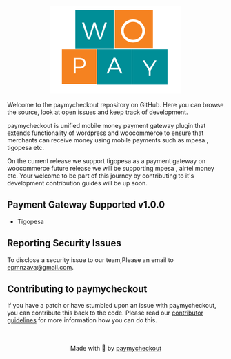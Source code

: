 

<p align="center"><a href="https://github.com/dbrax/paymycheckout"><img src="https://github.com/dbrax/paymycheckout/blob/main/assets/paymycheckout.png" alt="paymycheckout"></a></p>



Welcome to the paymycheckout repository on GitHub. Here you can browse the source, look at open issues and keep track of development. 

paymycheckout is unified mobile money payment gateway plugin that extends functionality of wordpress and  woocommerce to ensure that merchants can receive money using mobile payments such as mpesa , tigopesa etc.

On the current release we support tigopesa as a payment gateway on woocommerce future release we will be supporting mpesa , airtel money etc. Your welcome to be part of this journey by contributing to it's development contribution guides will be up soon. 


## Payment Gateway Supported v1.0.0
- Tigopesa 

## Reporting Security Issues
To disclose a security issue to our team,Please an email to epmnzava@gmail.com.



## Contributing to paymycheckout
If you have a patch or have stumbled upon an issue with paymycheckout, you can contribute this back to the code. Please read our [contributor guidelines](https://github.com/dbrax/paymycheckout/blob/main/CONTRIBUTING.md) for more information how you can do this.

<p align="center">
    <br/><br/>
    Made with 💜 by <a href="https://github.com/dbrax/paymycheckout">paymycheckout</a>
</p>



